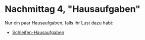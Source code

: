 # Nachmittag  4, "Hausaufgaben"

Nur ein paar Hausaufgaben, falls Ihr Lust dazu habt:

* [Schleifen-Hausaufgaben](07_01_Nachlese/index.html)





